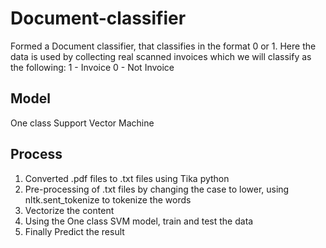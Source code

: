 # Document-classifier
Formed a Document classifier, that classifies in the format 0 or 1. 
Here the data is used by collecting real scanned invoices which we will classify as the following: 
1 - Invoice
0 - Not Invoice

## Model
One class Support Vector Machine

## Process
1. Converted .pdf files to .txt files using Tika python
2. Pre-processing of .txt files by changing the case to lower, using nltk.sent_tokenize to tokenize the words
3. Vectorize the content
4. Using the One class SVM model, train and test the data
5. Finally Predict the result
